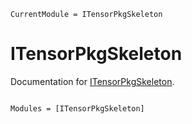 ```@meta
CurrentModule = ITensorPkgSkeleton
```

# ITensorPkgSkeleton

Documentation for [ITensorPkgSkeleton](https://github.com/ITensor/ITensorPkgSkeleton.jl).

```@index
```

```@autodocs
Modules = [ITensorPkgSkeleton]
```
